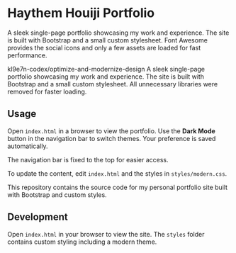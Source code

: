 # Haythem Houiji Portfolio


A sleek single-page portfolio showcasing my work and experience.
The site is built with Bootstrap and a small custom stylesheet.
Font Awesome provides the social icons and only a few assets are loaded for fast performance.

kl9e7n-codex/optimize-and-modernize-design
A sleek single-page portfolio showcasing my work and experience.
The site is built with Bootstrap and a small custom stylesheet.
All unnecessary libraries were removed for faster loading.


## Usage

Open `index.html` in a browser to view the portfolio.
Use the **Dark Mode** button in the navigation bar to switch themes. Your preference is saved automatically.

The navigation bar is fixed to the top for easier access.


To update the content, edit `index.html` and the styles in `styles/modern.css`.

This repository contains the source code for my personal portfolio site built with Bootstrap and custom styles.

## Development

Open `index.html` in your browser to view the site. The `styles` folder contains custom styling including a modern theme.

